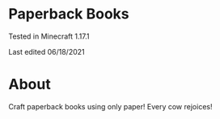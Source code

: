 # Paperback Books

Tested in Minecraft 1.17.1

Last edited 06/18/2021

# About

Craft paperback books using only paper!  Every cow rejoices!
